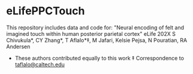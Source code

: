 # eLifePPCTouch

This repository includes data and code for:
"Neural encoding of felt and imagined touch within human posterior parietal cortex" eLife 202X
S Chivukula*, CY Zhang*, T Aflalo*‡, M Jafari, Kelsie Pejsa, N Pouratian, RA Andersen
* These authors contributed equally to this work
‡ Correspondence to taflalo@caltech.edu 



